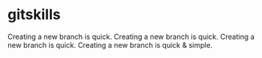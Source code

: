 # gitskills
Creating a new branch is quick.
Creating a new branch is quick.
Creating a new branch is quick.
Creating a new branch is quick & simple.

